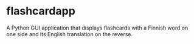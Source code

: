 # flashcardapp
A Python GUI application that displays flashcards with a Finnish word on one side and its English translation on the reverse.
